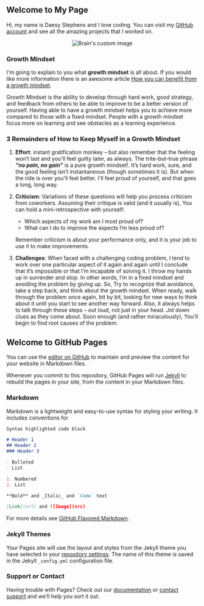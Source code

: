 ## Welcome to My Page

Hi, my name is Daesy Stephens and I love coding. You can visit my [GitHub account](https://github.com/daesy13) and see all the amazing projects that I worked on. 

<p align="center">
  <img src="https://external-content.duckduckgo.com/iu/?u=https%3A%2F%2Fimage.spreadshirtmedia.com%2Fimage-server%2Fv1%2Fmp%2Fdesigns%2F1012184533%2Cwidth%3D178%2Cheight%3D178%2Fcreative-brain.png&f=1&nofb=1" alt="Brain's custom image"/>
</p>

### Growth Mindset 
I'm going to explain to you what **growth mindset** is all about. If you would like more information there is an awesome article [How you can benefit from a growth mindset](https://www.atlassian.com/blog/inside-atlassian/growth-mindset).

Growth Mindset is the ability to develop through hard work, good strategy, and feedback from others to be able to improve to be a better version of yourself. Having able to have a growth mindset helps you to achieve more compared to those with a fixed mindset. People with a growth mindset focus more on learning and see obstacles as a learning experience. 

### 3 Remainders of How to Keep Myself in a Growth Mindset

1. **Effort**: instant gratification monkey – but also remember that the feeling won’t last and you'll feel guilty later, as always. The trite-but-true phrase **_“no pain, no gain”_**  is a pure growth mindset!. It’s hard work, sure, and the good feeling isn’t instantaneous (though sometimes it is). But when the ride is over you'll feel better. I'll feel proud of yourself, and that goes a long, long way.

2. **Criticism**: Variations of these questions will help you process criticism from coworkers. Assuming their critique is valid (and it usually is), You can hold a mini-retrospective with yourself:
    - Which aspects of my work am I most proud of?
    - What can I do to improve the aspects I’m less proud of?
  
    Remember criticism is about your performance only, and it is your job to use it to make improvements. 

3. **Challenges**: When faced with a challenging coding problem, I tend to work over one particular aspect of it again and again until I conclude that it’s impossible or that I’m incapable of solving it. I throw my hands up in surrender and stop. In other words, I’m in a fixed mindset and avoiding the problem by giving up.
So, Try to recognize that avoidance, take a step back, and think about the growth mindset. When ready, walk through the problem once again, bit by bit, looking for new ways to think about it until you start to see another way forward. Also, it always helps to talk through these steps – out loud, not just in your head. Jot down clues as they come about. Soon enough (and rather miraculously), You'll begin to find root causes of the problem.


## Welcome to GitHub Pages

You can use the [editor on GitHub](https://github.com/daesystephens/daesystephens.github.io/edit/master/index.md) to maintain and preview the content for your website in Markdown files.

Whenever you commit to this repository, GitHub Pages will run [Jekyll](https://jekyllrb.com/) to rebuild the pages in your site, from the content in your Markdown files.

### Markdown

Markdown is a lightweight and easy-to-use syntax for styling your writing. It includes conventions for

```markdown
Syntax highlighted code block

# Header 1
## Header 2
### Header 3

- Bulleted
- List

1. Numbered
2. List

**Bold** and _Italic_ and `Code` text

[Link](url) and ![Image](src)
```

For more details see [GitHub Flavored Markdown](https://guides.github.com/features/mastering-markdown/).

### Jekyll Themes

Your Pages site will use the layout and styles from the Jekyll theme you have selected in your [repository settings](https://github.com/daesystephens/daesystephens.github.io/settings). The name of this theme is saved in the Jekyll `_config.yml` configuration file.

### Support or Contact

Having trouble with Pages? Check out our [documentation](https://help.github.com/categories/github-pages-basics/) or [contact support](https://github.com/contact) and we’ll help you sort it out.
